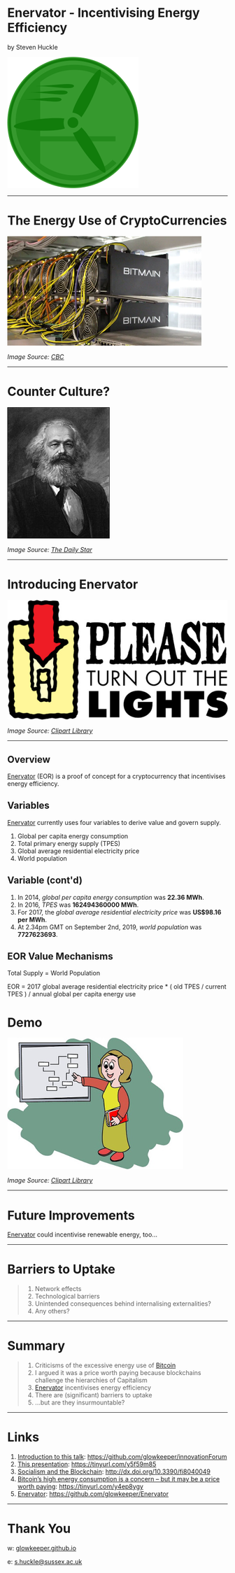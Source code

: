 #  Enervator - Incentivising Energy Efficiency

by Steven Huckle

![](images/Enervator.png)

- - -

# The Energy Use of CryptoCurrencies

![](images/bitcoinMining.png)

_Image Source: [CBC](https://www.cbc.ca/news/canada/montreal/magog-halts-bitcoin-mining-projects-over-energy-supply-concerns-1.4605041)_

- - -

# Counter Culture?

![](images/karlMarx.jpg)

_Image Source: [The Daily Star](https://www.thedailystar.net/literature/news/karl-marx-india-assessment-part-ii-1683082)_

- - -

# Introducing Enervator

![](images/turnOffTheLights.jpg)

_Image Source: [Clipart Library](http://clipart-library.com/clipart/1071253.htm)_

- - -

## Overview

[Enervator](https://github.com/glowkeeper/Enervator) (EOR) is a proof of concept for a cryptocurrency that incentivises energy efficiency.

## Variables

[Enervator](https://github.com/glowkeeper/Enervator) currently uses four variables to derive value and govern supply.

1. Global per capita energy consumption
2. Total primary energy supply (TPES)
3. Global average residential electricity price
4. World population

## Variable (cont'd)

1. In 2014, _global per capita energy consumption_ was **22.36 MWh**.
2. In 2016, _TPES_ was **162494360000 MWh**.
3. For 2017, the _global average residential electricity price_ was **US$98.16 per MWh**.
4. At 2.34pm GMT on September 2nd, 2019, _world population_ was **7727623693**.

## EOR Value Mechanisms

Total Supply = World Population

EOR = 2017 global average residential electricity price * ( old TPES / current TPES ) / annual global per capita energy use

# Demo

![](images/demo.jpg)

_Image Source: [Clipart Library](http://clipart-library.com/clipart/1804638.htm)_

- - -

# Future Improvements

[Enervator](https://github.com/glowkeeper/Enervator) could incentivise renewable energy, too...

- - -

# Barriers to Uptake

> 1. Network effects
> 2. Technological barriers
> 3. Unintended consequences behind internalising externalities?
> 4. Any others?

- - -

# Summary

> 1. Criticisms of the excessive energy use of [Bitcoin](https://bitcoin.org/en/)
> 2. I argued it was a price worth paying because blockchains challenge the hierarchies of Capitalism
> 3. [Enervator](https://github.com/glowkeeper/Enervator) incentivises energy efficiency
> 4. There are (significant) barriers to uptake
> 5. ...but are they insurmountable?

- - -

# Links

1. [Introduction to this talk](https://github.com/glowkeeper/innovationForum): https://github.com/glowkeeper/innovationForum
2. [This presentation](https://tinyurl.com/y5f59m85): https://tinyurl.com/y5f59m85
3. [Socialism and the Blockchain](http://dx.doi.org/10.3390/fi8040049): http://dx.doi.org/10.3390/fi8040049
4. [Bitcoin’s high energy consumption is a concern – but it may be a price worth paying](https://tinyurl.com/y4ep8ygy): https://tinyurl.com/y4ep8ygy
5. [Enervator](https://github.com/glowkeeper/Enervator): https://github.com/glowkeeper/Enervator

- - -

# Thank You

w: [glowkeeper.github.io](https://glowkeeper.github.io/)

e: s.huckle@sussex.ac.uk
